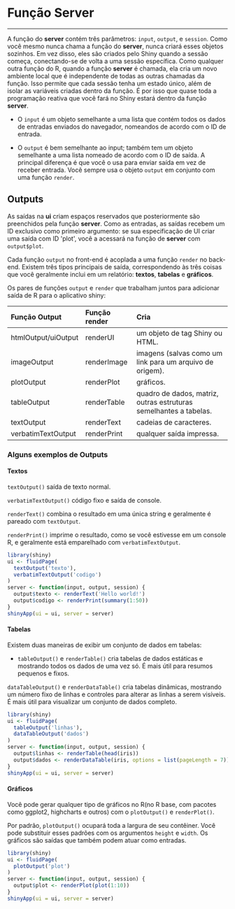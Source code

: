 # **Função Server**

---

A função  do **server** contém três parâmetros: `input`, `output`, e `session`. Como você mesmo nunca chama a função do **server**, nunca criará esses objetos sozinhos. Em vez disso, eles são criados pelo Shiny quando a sessão começa, conectando-se de volta a uma sessão específica. Como qualquer outra função do R, quando a função **server** é chamada, ela cria um novo ambiente local que é independente de todas as outras chamadas da função. Isso permite que cada sessão tenha um estado único, além de isolar as variáveis criadas dentro da função. É por isso que quase toda a programação reativa que você fará no Shiny estará dentro da função **server**.

* O `input` é um objeto semelhante a uma lista que contém todos os dados de entradas enviados do navegador, nomeandos de acordo com o ID de entrada. 

* O `output` é bem semelhante ao input; também tem um objeto semelhante a uma lista nomeado de acordo com o ID de saída. A principal diferença é que você o usa para enviar saída em vez de receber entrada. Você sempre usa o objeto `output` em conjunto com uma função `render`. 


## **Outputs**

As saídas na **ui** criam espaços reservados que posteriormente são preenchidos pela função **server**. Como as entradas, as saídas recebem um ID exclusivo como primeiro argumento: se sua especificação de UI criar uma saída com ID 'plot', você a acessará na função de **server** com `output$plot`.

Cada função `output` no front-end é acoplada a uma função `render` no back-end. Existem três tipos principais de saída, correspondendo às três coisas que você geralmente inclui em um relatório: **textos**, **tabelas** e **gráficos**. 

Os pares de funções `output` e `render` que trabalham juntos para adicionar saída de R para o aplicativo shiny:


Função Output       | Função render | Cria
:---                | :---          | :---
htmlOutput/uiOutput | renderUI      | um objeto de tag Shiny ou HTML.
imageOutput         | renderImage	  | imagens (salvas como um link para um arquivo de origem).
plotOutput       	  | renderPlot	  | gráficos.
tableOutput	        | renderTable	  | quadro de dados, matriz, outras estruturas semelhantes a tabelas.
textOutput          | renderText	  | cadeias de caracteres.
verbatimTextOutput  | renderPrint	  | qualquer saída impressa.


### **Alguns exemplos de Outputs**

#### **Textos**

`textOutput()` saída de texto normal.

`verbatimTextOutput()` código fixo e saída de console.

`renderText()` combina o resultado em uma única string e geralmente é pareado com `textOutput`. 

`renderPrint()` imprime o resultado, como se você estivesse em um console R, e geralmente está emparelhado com `verbatimTextOutput`.



```r
library(shiny)
ui <- fluidPage(
  textOutput('texto'),
  verbatimTextOutput('codigo')
)
server <- function(input, output, session) {
  output$texto <- renderText('Hello world!')
  output$codigo <- renderPrint(summary(1:50))
}
shinyApp(ui = ui, server = server)
```


#### **Tabelas**

Existem duas maneiras de exibir um conjunto de dados em tabelas:

* `tableOutput()` e `renderTable()` cria  tabelas de dados estáticas e mostrando todos os dados de uma vez só. É mais útil para resumos pequenos e fixos.

`dataTableOutput()` e `renderDataTable()` cria tabelas dinâmicas, mostrando um número fixo de linhas e controles para alterar as linhas a serem visíveis. É mais útil para visualizar um conjunto de dados completo. 



```r
library(shiny)
ui <- fluidPage(
  tableOutput('linhas'),
  dataTableOutput('dados')
)
server <- function(input, output, session) {
  output$linhas <- renderTable(head(iris))
  output$dados <- renderDataTable(iris, options = list(pageLength = 7))
}
shinyApp(ui = ui, server = server)
```


#### **Gráficos**

Você pode gerar qualquer tipo de gráficos no R(no R base, com pacotes como ggplot2, highcharts e outros) com o `plotOutput()` e `renderPlot()`. 

Por padrão, `plotOutput()` ocupará toda a largura de seu contêiner. Você pode substituir esses padrões com os argumentos `height` e `width`. Os gráficos são saídas que também podem atuar como entradas. 



```r
library(shiny)
ui <- fluidPage(
  plotOutput('plot')
)
server <- function(input, output, session) {
  output$plot <- renderPlot(plot(1:10))
}
shinyApp(ui = ui, server = server)
```

